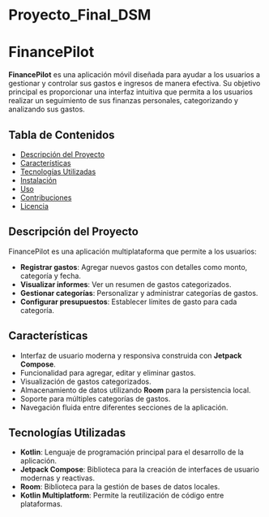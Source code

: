 # Proyecto_Final_DSM
# FinancePilot

**FinancePilot** es una aplicación móvil diseñada para ayudar a los usuarios a gestionar y controlar sus gastos e ingresos de manera efectiva. Su objetivo principal es proporcionar una interfaz intuitiva que permita a los usuarios realizar un seguimiento de sus finanzas personales, categorizando y analizando sus gastos.

## Tabla de Contenidos

- [Descripción del Proyecto](#descripción-del-proyecto)
- [Características](#características)
- [Tecnologías Utilizadas](#tecnologías-utilizadas)
- [Instalación](#instalación)
- [Uso](#uso)
- [Contribuciones](#contribuciones)
- [Licencia](#licencia)

## Descripción del Proyecto

FinancePilot es una aplicación multiplataforma que permite a los usuarios:
- **Registrar gastos**: Agregar nuevos gastos con detalles como monto, categoría y fecha.
- **Visualizar informes**: Ver un resumen de gastos categorizados.
- **Gestionar categorías**: Personalizar y administrar categorías de gastos.
- **Configurar presupuestos**: Establecer límites de gasto para cada categoría.

## Características

- Interfaz de usuario moderna y responsiva construida con **Jetpack Compose**.
- Funcionalidad para agregar, editar y eliminar gastos.
- Visualización de gastos categorizados.
- Almacenamiento de datos utilizando **Room** para la persistencia local.
- Soporte para múltiples categorías de gastos.
- Navegación fluida entre diferentes secciones de la aplicación.

## Tecnologías Utilizadas

- **Kotlin**: Lenguaje de programación principal para el desarrollo de la aplicación.
- **Jetpack Compose**: Biblioteca para la creación de interfaces de usuario modernas y reactivas.
- **Room**: Biblioteca para la gestión de bases de datos locales.
- **Kotlin Multiplatform**: Permite la reutilización de código entre plataformas.


